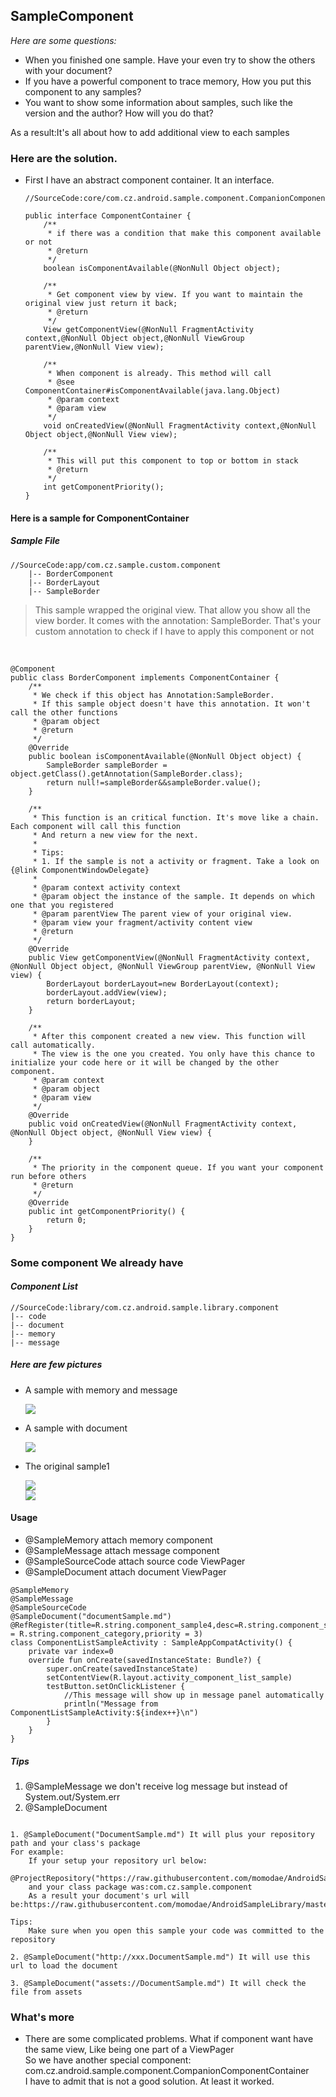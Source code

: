 ## SampleComponent

*Here are some questions:*

* When you finished one sample. Have your even try to show the others with your document?
* If you have a powerful component to trace memory, How you put this component to any samples?
* You want to show some information about samples, such like the version and the author? How will you do that?

As a result:It's all about how to add additional view to each samples

### Here are the solution.
* First I have an abstract component container. It an interface.

    ```
    //SourceCode:core/com.cz.android.sample.component.CompanionComponentContainer

    public interface ComponentContainer {
        /**
         * if there was a condition that make this component available or not
         * @return
         */
        boolean isComponentAvailable(@NonNull Object object);

        /**
         * Get component view by view. If you want to maintain the original view just return it back;
         * @return
         */
        View getComponentView(@NonNull FragmentActivity context,@NonNull Object object,@NonNull ViewGroup parentView,@NonNull View view);

        /**
         * When component is already. This method will call
         * @see ComponentContainer#isComponentAvailable(java.lang.Object)
         * @param context
         * @param view
         */
        void onCreatedView(@NonNull FragmentActivity context,@NonNull Object object,@NonNull View view);

        /**
         * This will put this component to top or bottom in stack
         * @return
         */
        int getComponentPriority();
    }
    ```

#### Here is a sample for ComponentContainer

##### *Sample File*

```
//SourceCode:app/com.cz.sample.custom.component
    |-- BorderComponent
    |-- BorderLayout
    |-- SampleBorder
```

> This sample wrapped the original view. That allow you show all the view border.
It comes with the annotation: SampleBorder. That's your custom annotation to check if I have to apply this component or not
<br>

```
@Component
public class BorderComponent implements ComponentContainer {
    /**
     * We check if this object has Annotation:SampleBorder.
     * If this sample object doesn't have this annotation. It won't call the other functions
     * @param object
     * @return
     */
    @Override
    public boolean isComponentAvailable(@NonNull Object object) {
        SampleBorder sampleBorder = object.getClass().getAnnotation(SampleBorder.class);
        return null!=sampleBorder&&sampleBorder.value();
    }

    /**
     * This function is an critical function. It's move like a chain. Each component will call this function
     * And return a new view for the next.
     *
     * Tips:
     * 1. If the sample is not a activity or fragment. Take a look on {@link ComponentWindowDelegate}
     *
     * @param context activity context
     * @param object the instance of the sample. It depends on which one that you registered
     * @param parentView The parent view of your original view.
     * @param view your fragment/activity content view
     * @return
     */
    @Override
    public View getComponentView(@NonNull FragmentActivity context, @NonNull Object object, @NonNull ViewGroup parentView, @NonNull View view) {
        BorderLayout borderLayout=new BorderLayout(context);
        borderLayout.addView(view);
        return borderLayout;
    }

    /**
     * After this component created a new view. This function will call automatically.
     * The view is the one you created. You only have this chance to initialize your code here or it will be changed by the other component.
     * @param context
     * @param object
     * @param view
     */
    @Override
    public void onCreatedView(@NonNull FragmentActivity context, @NonNull Object object, @NonNull View view) {
    }

    /**
     * The priority in the component queue. If you want your component run before others
     * @return
     */
    @Override
    public int getComponentPriority() {
        return 0;
    }
}

```

### Some component We already have

#### *Component List*

```
//SourceCode:library/com.cz.android.sample.library.component
|-- code
|-- document
|-- memory
|-- message

```

##### Here are few pictures
* A sample with memory and message

    ![](image/component_memory1.png)<br>

* A sample with document

    ![](image/component_document1.png)<br>

* The original sample1

    ![](image/component_memory2.png)<br>
    ![](image/component_memory2.png)<br>


#### Usage
* @SampleMemory attach memory component
* @SampleMessage attach message component
* @SampleSourceCode attach source code ViewPager
* @SampleDocument attach document ViewPager

```
@SampleMemory
@SampleMessage
@SampleSourceCode
@SampleDocument("documentSample.md")
@RefRegister(title=R.string.component_sample4,desc=R.string.component_sample4_desc,category = R.string.component_category,priority = 3)
class ComponentListSampleActivity : SampleAppCompatActivity() {
    private var index=0
    override fun onCreate(savedInstanceState: Bundle?) {
        super.onCreate(savedInstanceState)
        setContentView(R.layout.activity_component_list_sample)
        testButton.setOnClickListener {
            //This message will show up in message panel automatically
            println("Message from ComponentListSampleActivity:${index++}\n")
        }
    }
}
```

##### Tips
1. @SampleMessage we don't receive log message but instead of System.out/System.err
2. @SampleDocument

```

1. @SampleDocument("DocumentSample.md") It will plus your repository path and your class's package
For example:
    If your setup your repository url below:
    @ProjectRepository("https://raw.githubusercontent.com/momodae/AndroidSampleLibrary/master/app/src/main/java/")
    and your class package was:com.cz.sample.component
    As a result your document's url will be:https://raw.githubusercontent.com/momodae/AndroidSampleLibrary/master/app/src/main/java/com/cz/sample/component/xxx.md

Tips:
    Make sure when you open this sample your code was committed to the repository

2. @SampleDocument("http://xxx.DocumentSample.md") It will use this url to load the document

3. @SampleDocument("assets://DocumentSample.md") It will check the file from assets
```

### What's more

* There are some complicated problems. What if component want have the same view, Like being one part of a ViewPager<br>
So we have another special component: com.cz.android.sample.component.CompanionComponentContainer<br>
I have to admit that is not a good solution. At least it worked.<br>
